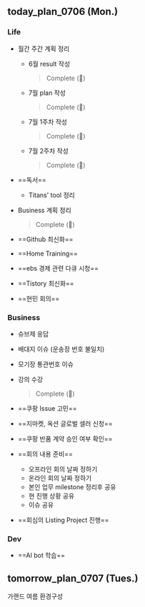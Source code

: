 ## today_plan_0706 (Mon.)





### Life

- 월간 주간 계획 정리

  - 6월 result 작성

    > Complete (🐥)

  - 7월 plan 작성

    > Complete (🐥)

  - 7월 1주차 작성

    > Complete (🐥)

  - 7월 2주차 작성

    > Complete (🐥)

- ==독서==

  - Titans' tool 정리

- Business 계획 정리

  > Complete (🐥)

- ==Github 최신화==

- ==Home Training==

- ==ebs 경제 관련 다큐 시청==

- ==Tistory 최신화==

- ==현민 회의==

  



### Business

- 슈브제 응답

- 배대지 이슈 (운송장 번호 불일치)

- 모기장 통관번호 이슈

- 강의 수강

  > Complete (🐥)

- ==쿠팡 Issue 고민==

- ==지마켓, 옥션 글로벌 셀러 신청==

- ==쿠팡 반품 계약 승인 여부 확인==

- ==회의 내용 준비==

  - 오프라인 회의 날짜 정하기
  - 온라인 회의 날짜 정하기
  - 본인 업무 milestone 정리후 공유
  - 현 진행 상황 공유
  - 이슈 공유

- ==회심의 Listing Project 진행==



### Dev

- ==AI bot 학습==





## tomorrow_plan_0707 (Tues.)



가랜드 여름 환경구성
